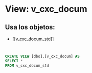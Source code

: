 # View: v_cxc_docum

## Usa los objetos:
- [[v_cxc_docum_std]]

```sql


CREATE VIEW [dbo].[v_cxc_docum] AS
SELECT *
FROM v_cxc_docum_std


```
